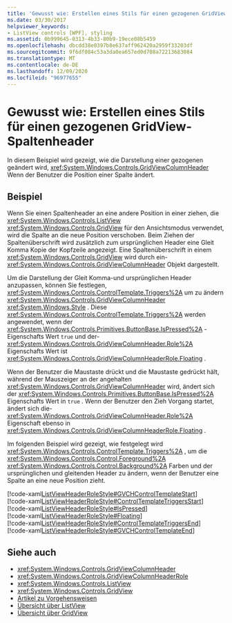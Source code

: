 ```yaml
---
title: 'Gewusst wie: Erstellen eines Stils für einen gezogenen GridView-Spaltenheader'
ms.date: 03/30/2017
helpviewer_keywords:
- ListView controls [WPF], styling
ms.assetid: 0b999645-0313-4b33-80b9-19ece08b5459
ms.openlocfilehash: dbcdd38e0397b8e637aff962420a2959f33203df
ms.sourcegitcommit: 9f6df084c53a3da0ea657ed0d708a72213683084
ms.translationtype: MT
ms.contentlocale: de-DE
ms.lasthandoff: 12/09/2020
ms.locfileid: "96977655"
---
```

# <a name="how-to-create-a-style-for-a-dragged-gridview-column-header"></a>Gewusst wie: Erstellen eines Stils für einen gezogenen GridView-Spaltenheader
In diesem Beispiel wird gezeigt, wie die Darstellung einer gezogenen geändert wird, <xref:System.Windows.Controls.GridViewColumnHeader> Wenn der Benutzer die Position einer Spalte ändert.  
  
## <a name="example"></a>Beispiel  
 Wenn Sie einen Spaltenheader an eine andere Position in einer ziehen, die <xref:System.Windows.Controls.ListView> <xref:System.Windows.Controls.GridView> für den Ansichtsmodus verwendet, wird die Spalte an die neue Position verschoben. Beim Ziehen der Spaltenüberschrift wird zusätzlich zum ursprünglichen Header eine Gleit Komma Kopie der Kopfzeile angezeigt. Eine Spaltenüberschrift in einem <xref:System.Windows.Controls.GridView> wird durch ein- <xref:System.Windows.Controls.GridViewColumnHeader> Objekt dargestellt.  
  
 Um die Darstellung der Gleit Komma-und ursprünglichen Header anzupassen, können Sie festlegen, <xref:System.Windows.Controls.ControlTemplate.Triggers%2A> um zu ändern <xref:System.Windows.Controls.GridViewColumnHeader> <xref:System.Windows.Style> . Diese <xref:System.Windows.Controls.ControlTemplate.Triggers%2A> werden angewendet, wenn der <xref:System.Windows.Controls.Primitives.ButtonBase.IsPressed%2A> -Eigenschafts Wert `true` und der- <xref:System.Windows.Controls.GridViewColumnHeader.Role%2A> Eigenschafts Wert ist <xref:System.Windows.Controls.GridViewColumnHeaderRole.Floating> .  
  
 Wenn der Benutzer die Maustaste drückt und die Maustaste gedrückt hält, während der Mauszeiger an der angehalten <xref:System.Windows.Controls.GridViewColumnHeader> wird, ändert sich der <xref:System.Windows.Controls.Primitives.ButtonBase.IsPressed%2A> Eigenschafts Wert in `true` . Wenn der Benutzer den Zieh Vorgang startet, ändert sich die- <xref:System.Windows.Controls.GridViewColumnHeader.Role%2A> Eigenschaft ebenso in <xref:System.Windows.Controls.GridViewColumnHeaderRole.Floating> .  
  
 Im folgenden Beispiel wird gezeigt, wie festgelegt wird <xref:System.Windows.Controls.ControlTemplate.Triggers%2A> , um die <xref:System.Windows.Controls.Control.Foreground%2A> <xref:System.Windows.Controls.Control.Background%2A> Farben und der ursprünglichen und gleitenden Header zu ändern, wenn der Benutzer eine Spalte an eine neue Position zieht.  
  
 [!code-xaml[ListViewHeaderRoleStyle#GVCHControlTemplateStart](~/samples/snippets/csharp/VS_Snippets_Wpf/ListViewHeaderRoleStyle/CS/Window1.xaml#gvchcontroltemplatestart)]  
[!code-xaml[ListViewHeaderRoleStyle#ControlTemplateTriggersStart](~/samples/snippets/csharp/VS_Snippets_Wpf/ListViewHeaderRoleStyle/CS/Window1.xaml#controltemplatetriggersstart)]  
[!code-xaml[ListViewHeaderRoleStyle#IsPressed](~/samples/snippets/csharp/VS_Snippets_Wpf/ListViewHeaderRoleStyle/CS/Window1.xaml#ispressed)]  
[!code-xaml[ListViewHeaderRoleStyle#Floating](~/samples/snippets/csharp/VS_Snippets_Wpf/ListViewHeaderRoleStyle/CS/Window1.xaml#floating)]  
[!code-xaml[ListViewHeaderRoleStyle#ControlTemplateTriggersEnd](~/samples/snippets/csharp/VS_Snippets_Wpf/ListViewHeaderRoleStyle/CS/Window1.xaml#controltemplatetriggersend)]  
[!code-xaml[ListViewHeaderRoleStyle#GVCHControlTemplateEnd](~/samples/snippets/csharp/VS_Snippets_Wpf/ListViewHeaderRoleStyle/CS/Window1.xaml#gvchcontroltemplateend)]  
  
## <a name="see-also"></a>Siehe auch

- <xref:System.Windows.Controls.GridViewColumnHeader>
- <xref:System.Windows.Controls.GridViewColumnHeaderRole>
- <xref:System.Windows.Controls.ListView>
- <xref:System.Windows.Controls.GridView>
- [Artikel zu Vorgehensweisen](listview-how-to-topics.md)
- [Übersicht über ListView](listview-overview.md)
- [Übersicht über GridView](gridview-overview.md)
